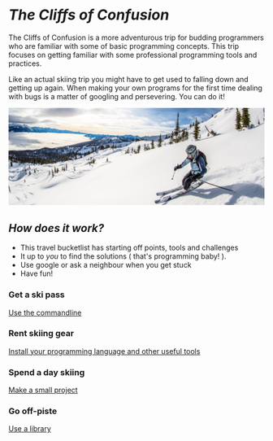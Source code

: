 # *The Cliffs of Confusion*

The Cliffs of Confusion is a more adventurous trip for budding programmers who are familiar with some of basic programming concepts. This trip focuses on getting familiar with some professional programming tools and practices.

Like an actual skiing trip you might have to get used to falling down and getting up again. When making your own programs for the first time dealing with bugs is a matter of googling and persevering. You can do it!

![Cliffs](../images/ski-trip.jpg)

## *How does it work?*

* This travel bucketlist has starting off points, tools and challenges
* It up to *you* to find the solutions ( that's programming baby! ).
* Use google or ask a neighbour when you get stuck
* Have fun!

### Get a ski pass
[Use the commandline](./1.get-a-ski-pass.md)

### Rent skiing gear
[Install your programming language and other useful tools](./2.rent-skiing-gear.md)

### Spend a day skiing
[Make a small project ](./3.spend-a-day-skiing.md)

### Go off-piste
[Use a library](./4.go-off-piste.md)
